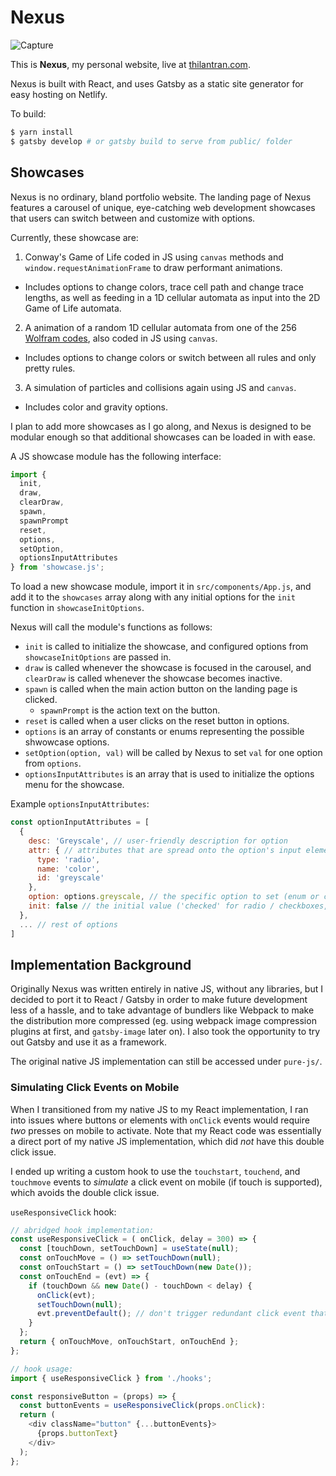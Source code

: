 # Nexus

![Capture](https://user-images.githubusercontent.com/44995807/92079786-5ddde080-ed75-11ea-8575-8227312adf80.PNG)

This is **Nexus**, my personal website, live at [thilantran.com](thilantran.com).


Nexus is built with React, and uses Gatsby as a static site generator for easy hosting on Netlify.

To build:
```bash
$ yarn install
$ gatsby develop # or gatsby build to serve from public/ folder
```
## Showcases

Nexus is no ordinary, bland portfolio website.
The landing page of Nexus features a carousel of unique, eye-catching web development showcases that
users can switch between and customize with options.

Currently, these showcase are:

1. Conway's Game of Life coded in JS using `canvas` methods and `window.requestAnimationFrame` to draw performant animations.
  - Includes options to change colors, trace cell path and change trace lengths, as well as feeding in a 1D cellular automata as input into the 2D Game of Life automata.
2. A animation of a random 1D cellular automata from one of the 256 [Wolfram codes](https://plato.stanford.edu/entries/cellular-automata/supplement.html), also coded in JS using `canvas`.
  - Includes options to change colors or switch between all rules and only pretty rules.
3. A simulation of particles and collisions again using JS and `canvas`.
  - Includes color and gravity options.

I plan to add more showcases as I go along,
and Nexus is designed to be modular enough so that additional showcases can be loaded in with ease.

A JS showcase module has the following interface:
```js
import {
  init,
  draw,
  clearDraw,
  spawn,
  spawnPrompt
  reset,
  options,
  setOption,
  optionsInputAttributes
} from 'showcase.js';
```
To load a new showcase module, import it in `src/components/App.js`, and add it to the `showcases` array along with
any initial options for the `init` function in `showcaseInitOptions`.

Nexus will call the module's functions as follows:
- `init` is called to initialize the showcase, and configured options from `showcaseInitOptions` are passed in.
- `draw` is called whenever the showcase is focused in the carousel, and `clearDraw` is called whenever the showcase becomes inactive.
- `spawn` is called when the main action button on the landing page is clicked.
  - `spawnPrompt` is the action text on the button.
- `reset` is called when a user clicks on the reset button in options.
- `options` is an array of constants or enums representing the possible shwowcase options.
- `setOption(option, val)` will be called by Nexus to set `val` for one option from `options`.
- `optionsInputAttributes` is an array that is used to initialize the options menu for the showcase.

Example `optionsInputAttributes`:
```js
const optionInputAttributes = [
  {
    desc: 'Greyscale', // user-friendly description for option
    attr: { // attributes that are spread onto the option's input element
      type: 'radio',
      name: 'color',
      id: 'greyscale'
    },
    option: options.greyscale, // the specific option to set (enum or constant)
    init: false // the initial value ('checked' for radio / checkboxes, or 'value' otherwise)
  },
  ... // rest of options
]
```
## Implementation Background

Originally Nexus was written entirely in native JS, without any libraries,
but I decided to port it to React / Gatsby in order to make future development less of a hassle,
and to take advantage of bundlers like Webpack to make the distribution more compressed
(eg. using webpack image compression plugins at first, and `gatsby-image` later on).
I also took the opportunity to try out Gatsby and use it as a framework.

The original native JS implementation can still be accessed under `pure-js/`.

### Simulating Click Events on Mobile

When I transitioned from my native JS to my React implementation,
I ran into issues where buttons or elements with `onClick` events would require *two* presses on mobile to activate.
Note that my React code was essentially a direct port of my native JS implementation,
which did *not* have this double click issue.

I ended up writing a custom hook to use the `touchstart`, `touchend`, and `touchmove` events
to *simulate* a click event on mobile (if touch is supported), which avoids the double click issue.

`useResponsiveClick` hook:
```js
// abridged hook implementation:
const useResponsiveClick = ( onClick, delay = 300) => {
  const [touchDown, setTouchDown] = useState(null);
  const onTouchMove = () => setTouchDown(null);
  const onTouchStart = () => setTouchDown(new Date());
  const onTouchEnd = (evt) => {
    if (touchDown && new Date() - touchDown < delay) {
      onClick(evt);
      setTouchDown(null);
      evt.preventDefault(); // don't trigger redundant click event that can occcur
    }
  };
  return { onTouchMove, onTouchStart, onTouchEnd };
};

// hook usage:
import { useResponsiveClick } from './hooks';

const responsiveButton = (props) => {
  const buttonEvents = useResponsiveClick(props.onClick):
  return (
    <div className="button" {...buttonEvents}>
      {props.buttonText}
    </div>
  );
};
```
